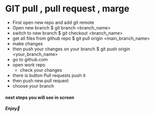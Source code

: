# GIT pull , pull request , marge

 * First open new repo and add git remote
 * Open new branch $ git branch <branch_name>
 * switch to new branch $ git checkout <branch_name>
 * get all files from github repo $ git pull origin <main_branch_name>
 * make changes
 * then push your changes on your branch $ git push origin <your_branch_name>
 * go to github.com
 * open work repo
    + check your changes
 * there is button Pull requests push it
 * then push new pull request 
 * choose your branch 
 #### next steps you will see in screen
 
 ***Enjoy🤗***